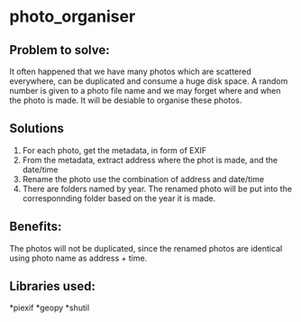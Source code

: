 # photo_organiser
## Problem to solve: 
It often happened that we have many photos which are scattered everywhere, can be duplicated and consume a huge disk space. A random number is given to a photo file name and we may forget where and when the photo is made. It will be desiable to organise these photos.

## Solutions
1. For each photo, get the metadata, in form of EXIF
2. From the metadata, extract address where the phot is made, and the date/time
3. Rename the photo use the combination of address and date/time
4. There are folders named by year. The renamed photo will be put into the corresponnding folder based on the year it is made.

## Benefits:
The photos will not be duplicated, since the renamed photos are identical using photo name as address + time. 

## Libraries used:
*piexif
*geopy
*shutil
